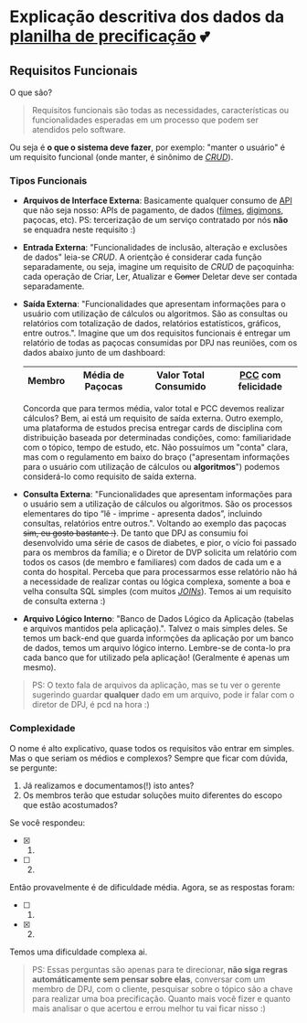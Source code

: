 # Explicação descritiva dos dados da [planilha de precificação](https://docs.google.com/spreadsheets/d/1_GYgavkEbLLr7kyt4ZlJYMXsbDk1Jt-96cjR4khYs9M/edit#gid=852988936) 💕

## Requisitos Funcionais

O que são?


> Requisitos funcionais são todas as necessidades, características ou funcionalidades esperadas em um processo que podem ser atendidos pelo software.

Ou seja é **o que o sistema deve fazer**, por exemplo: "manter o usuário" é um requisito funcional (onde manter,
é sinônimo de [_CRUD_](https://en.wikipedia.org/wiki/Create,_read,_update_and_delete)).

### Tipos Funcionais
- **Arquivos de Interface Externa**: Basicamente qualquer consumo de [API](https://en.wikipedia.org/wiki/API) que não seja nosso: APIs de pagamento, de dados ([filmes](https://www.omdbapi.com/), [digimons](https://digimon-api.com/), paçocas, etc). PS: tercerização de um serviço contratado por nós **não** se enquadra neste requisito :)
 
- **Entrada Externa**:
"Funcionalidades de inclusão, alteração e exclusões de dados"
leia-se _CRUD_. A orientção é considerar cada função separadamente, ou seja, imagine um requisito de _CRUD_ de paçoquinha: cada operação de Criar, Ler, Atualizar e ~~Comer~~ Deletar deve ser contada separadamente.
  
- **Saída Externa**: "Funcionalidades que apresentam informações para o usuário com utilização de cálculos ou algoritmos. São as consultas ou relatórios com totalização de dados, relatórios estatísticos, gráficos, entre outros.". Imagine que um dos requisitos funcionais é entregar um relatório de todas as paçocas consumidas por DPJ nas reuniões, com os dados abaixo junto de um dashboard:

   | Membro | Média de Paçocas | Valor Total Consumido | [PCC](https://en.wikipedia.org/wiki/Pearson_correlation_coefficient) com felicidade|
  | --------|------------------|-----------------------|-------|

  Concorda que para termos média, valor total e PCC devemos realizar cálculos? Bem, ai está um requisito de saída externa. Outro exemplo, uma plataforma de estudos precisa entregar cards de disciplina com distribuição baseada por determinadas condições, como: familiaridade com o tópico, tempo de estudo, etc. Não possuímos um "conta" clara, mas com o regulamento em baixo do braço ("apresentam informações para o usuário com utilização de cálculos ou **algoritmos**") podemos considerá-lo como requisito de saída externa.
  
- **Consulta Externa**: "Funcionalidades que apresentam informações para o usuário sem a utilização de cálculos ou algoritmos. São os processos elementares do tipo “lê - imprime - apresenta dados”, incluindo consultas, relatórios entre outros.". Voltando ao exemplo das paçocas ~~sim, eu gosto bastante :)~~. De tanto que DPJ as consumiu foi desenvolvido uma série de casos de diabetes, e pior, o vício foi passado para os membros da família; e o Diretor de DVP solicita um relatório com todos os casos (de membro e familiares) com dados de cada um e a conta do hospital. Perceba que para processarmos esse relatório não há a necessidade de realizar contas ou lógica complexa, somente a boa e velha consulta SQL simples (com muitos [_JOINs_](https://en.wikipedia.org/wiki/Join_(SQL))). Temos ai um requisito de consulta externa :)

- **Arquivo Lógico Interno**: "Banco de Dados Lógico da Aplicação (tabelas e arquivos mantidos pela aplicação).". Talvez o mais simples deles. Se temos um back-end que guarda informções da aplicação por um banco de dados, temos um arquivo lógico interno. Lembre-se de conta-lo pra cada banco que for utilizado pela aplicação! (Geralmente é apenas um mesmo).
> PS: O texto fala de arquivos da aplicação, mas se tu ver o gerente sugerindo guardar **qualquer** dado em um arquivo, pode ir falar com o diretor de DPJ, é pcd na hora :)

### Complexidade
O nome é alto explicativo, quase todos os requisitos vão entrar em simples. Mas o que seriam os médios e complexos? Sempre que ficar com dúvida, se pergunte:

1. Já realizamos e documentamos(!) isto antes?
2. Os membros terão que estudar soluções muito diferentes do escopo que estão acostumados?

Se você respondeu:

- [x] 1.
- [ ] 2.
 
Então provavelmente é de dificuldade média. Agora, se as respostas foram:

- [ ] 1.
- [X] 2.

Temos uma dificuldade complexa ai.

> PS: Essas perguntas são apenas para te direcionar, **não siga regras automáticamente sem pensar sobre elas**, conversar com um membro de DPJ, com o cliente, pesquisar sobre o tópico são a chave para realizar uma boa precificação. Quanto mais você fizer e quanto mais analisar o que acertou e errou melhor tu vai ficar nisso :) 
